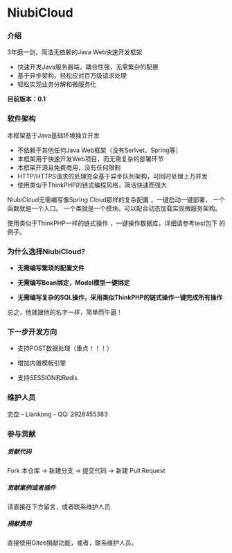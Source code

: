 # NiubiCloud

### 介绍

3年磨一剑，简洁无依赖的Java Web快速开发框架

- 快速开发Java服务器端，耦合性强，无需繁杂的配置
- 基于异步架构，轻松应对百万级请求处理
- 轻松实现业务分解和微服务化

**目前版本：0.1**

### 软件架构
本框架基于Java基础环境独立开发

- 不依赖于其他任何Java Web框架（没有Serlvet、Spring等）
- 本框架用于快速开发Web项目，而无需复杂的部署环节
- 本框架开源且免费商用，没有任何限制
- HTTP/HTTPS请求的处理完全基于异步队列架构，可同时处理上万并发
- 使用类似于ThinkPHP的链式编程风格，简洁快速而强大

NiubiCloud无需编写像Spring Cloud那样的复杂配置
，一键启动一键部署， 一个函数就是一个入口。
一个类就是一个模块。可以配合动态加载实现微服务架构。

使用类似于ThinkPHP一样的链式操作
，一键操作数据库，详细请参考test包下
的例子。

### 为什么选择NiubiCloud?

- **无需编写繁琐的配置文件**

- **无需编写Bean绑定，Model模型一键绑定**

- **无需编写复杂的SQL操作，采用类似ThinkPHP的链式操作一键完成所有操作**

总之，他就跟他的名字一样，简单而牛逼！

### 下一步开发方向

- 支持POST数据处理（重点！！！）

- 增加内置模板引擎

- 支持SESSION和Redis



### 维护人员

恋空 - Liankong - QQ: 2928455383

### 参与贡献

##### 贡献代码

Fork 本仓库 -> 新建分支 -> 提交代码 -> 新建 Pull Request

##### 贡献案例或者插件

请直接在下方留言，或者联系维护人员

##### 捐献费用

直接使用Gitee捐献功能，或者，联系维护人员。

